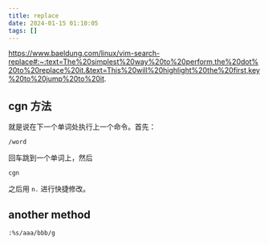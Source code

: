 ```yaml
---
title: replace
date: 2024-01-15 01:10:05
tags: []
---
```

https://www.baeldung.com/linux/vim-search-replace#:~:text=The%20simplest%20way%20to%20perform,the%20dot%20to%20replace%20it.&text=This%20will%20highlight%20the%20first,key%20to%20jump%20to%20it.

## cgn 方法

就是说在下一个单词处执行上一个命令。首先：

```
/word
```

回车跳到一个单词上，然后

```
cgn
```

之后用 `n.` 进行快捷修改。

## another method

```
:%s/aaa/bbb/g
```

